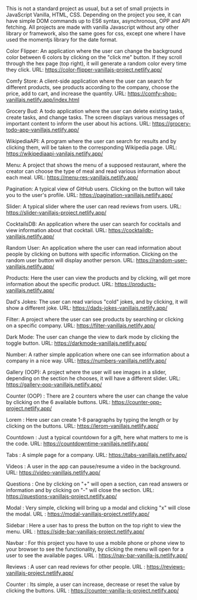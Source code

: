 This is not a standard project as usual, but a set of small projects in JavaScript Vanilla, HTML, CSS. Depending on the project you see, it can have simple DOM commands up to ES6 syntax, asynchronous, OPP and API fetching. All projects are made with vanilla Javascript without any other library or framework, also the same goes for css, except one where I have used the momentjs library for the date format.

Color Flipper: An application where the user can change the background color between 6 colors by clicking on the "click me" button. If they scroll through the hex page (top right), it will generate a random color every time they click. URL: https://color-flipper-vanillajs-project.netlify.app/

Comfy Store: A client-side application where the user can search for different products, see products according to the company, choose the price, add to cart, and increase the quantity. URL: https://comfy-shop-vanillajs.netlify.app/index.html

Grocery Bud: A todo application where the user can delete existing tasks, create tasks, and change tasks. The screen displays various messages of important content to inform the user about his actions. URL: https://grocery-todo-app-vanillajs.netlify.app/

WikipediaAPI: A program where the user can search for results and by clicking them, will be taken to the corresponding Wikipedia page. URL: https://wikipediaapi-vanilajs.netlify.app/

Menu: A project that shows the menu of a supposed restaurant, where the creator can choose the type of meal and read various information about each meal. URL: https://menu-res-vanillajs.netlify.app/

Pagination: A typical view of GitHub users. Clicking on the button will take you to the user's profile. URL: https://pagination-vanillajs.netlify.app/

Slider: A typical slider where the user can read reviews from users. URL: https://slider-vanillajs-project.netlify.app/

CocktailsDB: An application where the user can search for cocktails and view information about that cocktail. URL: https://cocktaildb-vanillajs.netlify.app/

Random User: An application where the user can read information about people by clicking on buttons with specific information. Clicking on the random user button will display another person. URL: https://random-user-vanillajs.netlify.app/

Products: Here the user can view the products and by clicking, will get more information about the specific product. URL: https://products-vanillajs.netlify.app/

Dad's Jokes: The user can read various "cold" jokes, and by clicking, it will show a different joke. URL: https://dads-jokes-vanillajs.netlify.app/

Filter: A project where the user can see products by searching or clicking on a specific company. URL: https://filter-vanillajs.netlify.app/

Dark Mode: The user can change the view to dark mode by clicking the toggle button. URL: https://darkmode-vanillajs.netlify.app/

Number: A rather simple application where one can see information about a company in a nice way. URL: https://numbers-vanillajs.netlify.app/

Gallery (OOP): A project where the user will see images in a slider, depending on the section he chooses, it will have a different slider. URL: https://gallery-oop-vanillajs.netlify.app/

Counter (OOP) : There are 2 counters where the user can change the value by clicking on the 6 available buttons. URL: https://counter-opp-project.netlify.app/

Lorem : Here user can create 1-8 paragraphs by typing the length or by clicking on the buttons. URL: https://lerom-vanillajs.netlify.app/

Countdown : Just a typical countdown for a gift, here what matters to me is the code. URL: https://countdowntime-vanillajs.netlify.app/

Tabs : A simple page for a company. URL: https://tabs-vanillajs.netlify.app/

Videos : A user in the app can pause/resume a video in the background. URL: https://video-vanillajs.netlify.app/

Questions : One by clicking on "+" will open a section, can read answers or information and by clicking on "-" will close the section. URL: https://questions-vanillajs-project.netlify.app/

Modal : Very simple, clicking will bring up a modal and clicking "x" will close the modal. URL : https://modal-vanillajs-project.netlify.app/

Sidebar : Here a user has to press the button on the top right to view the menu. URL : https://side-bar-vanillajs-project.netlify.app/

Navbar : For this project you have to use a mobile phone or phone view to your browser to see the functionality, by clicking the menu will open for a user to see the available pages. URL : https://nav-bar-vanilla-js.netlify.app/

Reviews : A user can read reviews for other people. URL : https://reviews-vanillajs-project.netlify.app/

Counter : Its simple, a user can increase, decrease or reset the value by clicking the buttons. URL : https://counter-vanilla-js-project.netlify.app/
